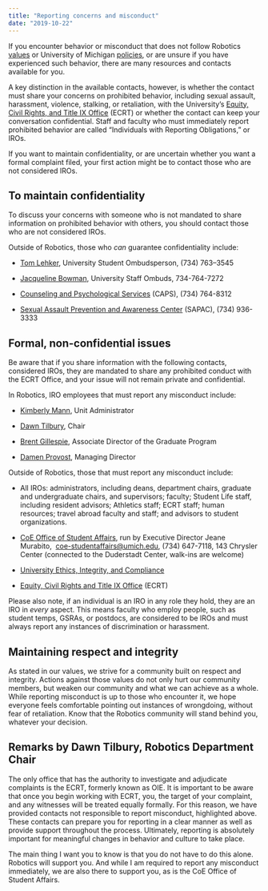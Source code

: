 ```yaml
---
title: "Reporting concerns and misconduct"
date: "2019-10-22"
---
```


If you encounter behavior or misconduct that does not follow Robotics [values](https://robotics.umich.edu/about/values/) or University of Michigan [policies](https://spg.umich.edu/), or are unsure if you have experienced such behavior, there are many resources and contacts available for you.

A key distinction in the available contacts, however, is whether the contact must share your concerns on prohibited behavior, including sexual assault, harassment, violence, stalking, or retaliation, with the University’s [Equity, Civil Rights, and Title IX Office](https://ecrt.umich.edu/) (ECRT) or whether the contact can keep your conversation confidential. Staff and faculty who must immediately report prohibited behavior are called “Individuals with Reporting Obligations,” or IROs.

If you want to maintain confidentiality, or are uncertain whether you want a formal complaint filed, your first action might be to contact those who are not considered IROs.

## **To maintain confidentiality**

To discuss your concerns with someone who is not mandated to share information on prohibited behavior with others, you should contact those who are not considered IROs.

Outside of Robotics, those who _can_ guarantee confidentiality include:

- [Tom Lehker](https://ombuds.umich.edu/), University Student Ombudsperson, (734) 763–3545

- [Jacqueline Bowman](https://staffombuds.umich.edu), University Staff Ombuds, 734-764-7272

- [Counseling and Psychological Services](https://caps.umich.edu/) (CAPS), (734) 764-8312

- [Sexual Assault Prevention and Awareness Center](https://sapac.umich.edu/) (SAPAC), (734) 936-3333

## **Formal, non-confidential issues**

Be aware that if you share information with the following contacts, considered IROs, they are mandated to share any prohibited conduct with the ECRT Office, and your issue will not remain private and confidential.

In Robotics, IRO employees that must report any misconduct include:

- [Kimberly Mann](https://robotics.umich.edu/profile/kimberly-mann/), Unit Administrator

- [Dawn Tilbury](https://robotics.umich.edu/profile/dawn-tilbury/ "Dawn Tilbury"), Chair

- [Brent Gillespie](https://robotics.umich.edu/profile/brent-gillespie/), Associate Director of the Graduate Program

- [Damen Provost](https://robotics.umich.edu/profile/damen-provost/), Managing Director

Outside of Robotics, those that must report any misconduct include:

- All IROs: administrators, including deans, department chairs, graduate and undergraduate chairs, and supervisors; faculty; Student Life staff, including resident advisors; Athletics staff; ECRT staff; human resources; travel abroad faculty and staff; and advisors to student organizations.

- [CoE Office of Student Affairs](https://studentaffairs.engin.umich.edu/), run by Executive Director Jeane Murabito,  coe-studentaffairs@umich.edu, (734) 647-7118, 143 Chrysler Center (connected to the Duderstadt Center, walk-ins are welcome)

- [University Ethics, Integrity, and Compliance](https://compliance.umich.edu/report-a-concern/)

- [Equity, Civil Rights and Title IX Office](https://ecrt.umich.edu/) (ECRT)

Please also note, if an individual is an IRO in any role they hold, they are an IRO in _every_ aspect. This means faculty who employ people, such as student temps, GSRAs, or postdocs, are considered to be IROs and must always report any instances of discrimination or harassment.

## **Maintaining respect and integrity**

As stated in our values, we strive for a community built on respect and integrity. Actions against those values do not only hurt our community members, but weaken our community and what we can achieve as a whole. While reporting misconduct is up to those who encounter it, we hope everyone feels comfortable pointing out instances of wrongdoing, without fear of retaliation. Know that the Robotics community will stand behind you, whatever your decision.

## **Remarks by Dawn Tilbury**, Robotics Department Chair

The only office that has the authority to investigate and adjudicate complaints is the ECRT, formerly known as OIE. It is important to be aware that once you begin working with ECRT, you, the target of your complaint, and any witnesses will be treated equally formally. For this reason, we have provided contacts not responsible to report misconduct, highlighted above. These contacts can prepare you for reporting in a clear manner as well as provide support throughout the process. Ultimately, reporting is absolutely important for meaningful changes in behavior and culture to take place.

The main thing I want you to know is that you do not have to do this alone. Robotics will support you. And while I am required to report any misconduct immediately, we are also there to support you, as is the CoE Office of Student Affairs.
